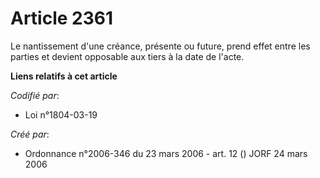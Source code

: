 # Article 2361

Le nantissement d'une créance, présente ou future, prend effet entre les parties et devient opposable aux tiers à la date de
l'acte.

**Liens relatifs à cet article**

_Codifié par_:

  - Loi n°1804-03-19

_Créé par_:

  - Ordonnance n°2006-346 du 23 mars 2006 - art. 12 () JORF 24 mars 2006
